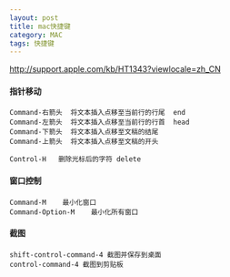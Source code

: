 ```yaml
---
layout: post
title: mac快捷键 
category: MAC
tags: 快捷键
---
```

<http://support.apple.com/kb/HT1343?viewlocale=zh_CN>

#### 指针移动
 
    Command-右箭头  将文本插入点移至当前行的行尾  end 
    Command-左箭头  将文本插入点移至当前行的行首  head
    Command-下箭头  将文本插入点移至文稿的结尾
    Command-上箭头  将文本插入点移至文稿的开头
                                                                                                                                                                                         Control-H   删除光标后的字符 delete

####  窗口控制
    
    Command-M    最小化窗口                                                                                                                                                          
    Command-Option-M    最小化所有窗口


#### 截图
    
    shift-control-command-4 截图并保存到桌面
    control-command-4 截图到剪贴板

